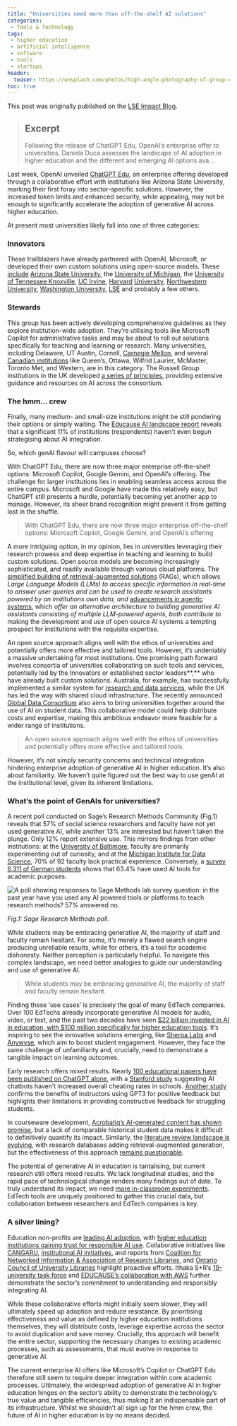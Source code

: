 ```yaml
---
title: "Universities need more than off-the-shelf AI solutions"
categories:
 - Tools & Technology
tags:
 - higher education
 - artificial intelligence
 - software
 - tools
 - startups
header:
  teaser: https://unsplash.com/photos/high-angle-photography-of-group-of-people-sitting-at-chairs-3aVlWP-7bg8
toc: true
---
```



This post was originally published on the [LSE Impact Blog](https://blogs.lse.ac.uk/impactofsocialsciences/2024/06/05/universities-need-more-than-off-the-shelf-ai-solutions/).


> ## Excerpt
> Following the release of ChatGPT Edu, OpenAI’s enterprise offer to universities, Daniela Duca assesses the landscape of AI adoption in higher education and the different and emerging AI options ava…



Last week, OpenAI unveiled [ChatGPT Edu](https://openai.com/index/introducing-chatgpt-edu/), an enterprise offering developed through a collaborative effort with institutions like Arizona State University, marking their first foray into sector-specific solutions. However, the increased token limits and enhanced security, while appealing, may not be enough to significantly accelerate the adoption of generative AI across higher education.

At present most universities likely fall into one of three categories:

### Innovators

These trailblazers have already partnered with OpenAI, Microsoft, or developed their own custom solutions using open-source models. These [include](https://www.insidehighered.com/news/tech-innovation/artificial-intelligence/2024/03/21/universities-build-their-own-chatgpt-ai) [Arizona State University](https://newsroom.asu.edu/press-release/arizona-state-university-collaboration-openai-charts-future-ai-higher-education), the [University of Michigan](https://genai.umich.edu/), the [University of Tennessee Knoxville](https://utk.teamdynamix.com/TDClient/2277/OIT-Portal/KB/ArticleDet?ID=148577), [UC Irvine](https://news.uci.edu/2024/03/18/uc-irvine-launches-customized-generative-artificial-intelligence-tool/), [Harvard](https://lil.law.harvard.edu/blog/2024/02/12/warc-gpt-an-open-source-tool-for-exploring-web-archives-with-ai/) [University](https://huit.harvard.edu/ai-sandbox), [Northwestern University](https://www.it.northwestern.edu/about/news-events/2024/microsoft-copilot-available-university-community.html), [Washington University](https://www.studlife.com/news/2024/01/31/washington-university-launches-its-own-version-of-chatgpt), [LSE](https://info.lse.ac.uk/staff/divisions/Eden-Centre/Artificial-Intelligence-Education-and-Assessment/School-guidance) and probably a few others.

### Stewards

This group has been actively developing comprehensive guidelines as they explore institution-wide adoption. They’re utilising tools like Microsoft Copilot for administrative tasks and may be about to roll out solutions specifically for teaching and learning or research. Many universities, including Delaware, UT Austin, Cornell, [Carnegie Mellon](https://www.library.cmu.edu/about/news/2024-04/ai-literacy-hackathon), and several [Canadian institutions](https://ocul.on.ca/ocul-taskforce-ai-announcement) like Queen’s, Ottawa, Wilfrid Laurier, McMaster, Toronto Met, and Western, are in this category. The Russell Group institutions in the UK developed [a series of principles](https://russellgroup.ac.uk/media/6137/rg_ai_principles-final.pdf), providing extensive guidance and resources on AI across the consortium.

### The hmm… crew

Finally, many medium- and small-size institutions might be still pondering their options or simply waiting. The [Educause AI landscape report](https://library.educause.edu/resources/2024/2/2024-educause-ai-landscape-study) reveals that a significant 11% of institutions (respondents) haven’t even begun strategising about AI integration.

So, which genAI flavour will campuses choose?

With ChatGPT Edu, there are now three major enterprise off-the-shelf options: Microsoft Copilot, Google Gemini, and OpenAI’s offering. The challenge for larger institutions lies in enabling seamless access across the entire campus. Microsoft and Google have made this relatively easy, but ChatGPT still presents a hurdle, potentially becoming yet another app to manage. However, its sheer brand recognition might prevent it from getting lost in the shuffle.

> With ChatGPT Edu, there are now three major enterprise off-the-shelf options: Microsoft Copilot, Google Gemini, and OpenAI’s offering

A more intriguing option, in my opinion, lies in universities leveraging their research prowess and deep expertise in teaching and learning to build custom solutions. Open source models are becoming increasingly sophisticated, and readily available through various cloud platforms. The [simplified building of retrieval-augmented solutions](https://www.ibm.com/products/watsonx-ai) (RAGs), which allows _Large Language Models (LLMs) to access specific information in real-time to answer user queries and can be used to create research assistants powered by an institutions own data, and_ [advancements in agentic systems](https://youtu.be/sal78ACtGTc?si=6oOKdbOPWJ5UWTJ4), which _offer an alternative architecture to building generative AI assistants consisting of multiple LLM-powered agents, both contribute to_ making the development and use of open source AI systems a tempting prospect for institutions with the requisite expertise.

An open source approach aligns well with the ethos of universities and potentially offers more effective and tailored tools. However, it’s undeniably a massive undertaking for most institutions. One promising path forward involves consortia of universities collaborating on such tools and services, potentially led by the Innovators or established sector leaders**,** who have already built custom solutions. Australia, for example, has successfully implemented a similar system for [research and data services](https://riconnected.org.au/), while the UK has led the way with shared cloud infrastructure. The recently announced [Global Data Consortium](https://www.acenet.edu/Documents/Global-Data-Consortium-Working-Draft.pdf) also aims to bring universities together around the use of AI on student data. This collaborative model could help distribute costs and expertise, making this ambitious endeavor more feasible for a wider range of institutions.

> An open source approach aligns well with the ethos of universities and potentially offers more effective and tailored tools.

However, it’s not simply security concerns and technical integration hindering enterprise adoption of generative AI in higher education. It’s also about familiarity. We haven’t quite figured out the best way to use genAI at the institutional level, given its inherent limitations.

### What’s the point of GenAIs for universities?

A recent poll conducted on Sage’s Research Methods Community (Fig.1) reveals that 57% of social science researchers and faculty have not yet used generative AI, while another 13% are interested but haven’t taken the plunge. Only 12% report extensive use. This mirrors findings from other institutions: at the [University of Baltimore](https://drive.google.com/file/d/1ufdagea0Xm8TpiKsyvbr1Kp-kpez3z6Z/view), faculty are primarily experimenting out of curiosity, and at the [Michigan Institute for Data Science](https://assets.pubpub.org/9evdl9pm/Liu%2520&%2520Jagadish%2520(2024)_Just%2520Accepted-71708981791796.pdf), 70% of 92 faculty lack practical experience. Conversely, a [survey 6,311 of German students](https://www.nature.com/articles/s41599-023-02304-7) shows that 63.4% have used AI tools for academic purposes.

![A poll showing responses to Sage Methods lab survey question: in the past year have you used any AI powered tools or platforms to teach research methods? 57% answered no. ](https://i1.wp.com/blogsmedia.lse.ac.uk/blogs.dir/9/files/2024/06/Screenshot-2024-06-04-at-16.56.22.png?resize=1506%2C450&ssl=1 "A poll showing responses to Sage Methods lab survey question: in the past year have you used any AI powered tools or platforms to teach research methods? 57% answered no. ")

_Fig.1: Sage Research Methods poll._ 

While students may be embracing generative AI, the majority of staff and faculty remain hesitant. For some, it’s merely a flawed search engine producing unreliable results, while for others, it’s a tool for academic dishonesty. Neither perception is particularly helpful. To navigate this complex landscape, we need better analogies to guide our understanding and use of generative AI.

> While students may be embracing generative AI, the majority of staff and faculty remain hesitant.

Finding these ‘use cases’ is precisely the goal of many EdTech companies. Over 100 EdTechs already incorporate generative AI models for audio, video, or text, and the past two decades have seen [$22 billion invested in AI in education, with $100 million specifically for higher education tools](https://app.livestorm.co/holoniq/ai-in-higher-education-impact-and-opportunity/live?s=05b8db41-579b-4c03-b17a-50d181f73173). It’s inspiring to see the innovative solutions emerging, like [Sherpa Labs](https://sherpalabs.co/) and [Anywyse](https://www.anywyse.audio/), which aim to boost student engagement. However, they face the same challenge of unfamiliarity and, crucially, need to demonstrate a tangible impact on learning outcomes.

Early research offers mixed results. Nearly [100 educational papers have been published on ChatGPT alone](https://onlinelibrary.wiley.com/doi/abs/10.1111/jcal.12962), with a [Stanford study](https://ed.stanford.edu/news/what-do-ai-chatbots-really-mean-students-and-cheating) suggesting AI chatbots haven’t increased overall cheating rates in schools. [Another study](https://repository.isls.org/bitstream/1/10177/1/ICLS2023_2093-2094.pdf) confirms the benefits of instructors using GPT3 for positive feedback but highlights their limitations in providing constructive feedback for struggling students.

In courseware development, [Acrobatiq’s AI-generated content has shown promise](https://www.semanticscholar.org/reader/59db4a3cdb545988a2f41f68f797f2c4772d5446), but a lack of comparable historical student data makes it difficult to definitively quantify its impact. Similarly, the [literature review landscape is evolving](https://hdsr.mitpress.mit.edu/pub/xedo5giw/release/1), with research databases adding retrieval-augmented generation, but the effectiveness of this approach [remains questionable](https://scholarlykitchen.sspnet.org/2024/02/21/guest-post-there-is-more-to-reliable-chatbots-than-providing-scientific-references-the-case-of-scopusai/).

The potential of generative AI in education is tantalising, but current research still offers mixed results. We lack longitudinal studies, and the rapid pace of technological change renders many findings out of date. To truly understand its impact, we need [more in-classroom experiments](https://blogs.lse.ac.uk/impactofsocialsciences/2024/05/22/to-improve-their-courses-educators-should-respond-to-how-students-actually-use-ai/). EdTech tools are uniquely positioned to gather this crucial data, but collaboration between researchers and EdTech companies is key.

### A silver lining?

Education non-profits are [leading AI adoption](https://projectevident.org/wp-content/uploads/2024/02/Inspiring-Action-HAIPE-AI-report.pdf), with [higher education institutions gaining trust for responsible AI use](https://www.insidehighered.com/news/quick-takes/2024/04/09/report-higher-education-most-trusted-source-handle-ai#:~:text=While%2520the%2520public%2520remains%2520cautious,business%2520intelligence%2520group%2520Morning%2520Consult.). Collaborative initiatives like [CANGARU](https://www.science.org/content/article/should-researchers-use-ai-write-papers-group-aims-community-driven-standards), [institutional AI initiatives](https://www.princeton.edu/news/2024/03/18/ai-princeton-pushing-limits-accelerating-discovery-and-serving-humanity), and reports from [Coalition for Networked Information & Association of Research Libraries](https://www.cni.org/pbs/the-arl-cni-task-force-on-ai-futures-scenarios-for-the-research-enterprise-and-research-libraries), and [Ontario Council of University Libraries](https://ocul.on.ca/sites/default/files/20240305_OCUL-TFMLAI_InterimReport.pdf) highlight proactive efforts. Ithaka S+R’s [19-university task force](https://sr.ithaka.org/blog/making-ai-generative-for-higher-education-2/) and [EDUCAUSE’s collaboration with AWS](https://library.educause.edu/resources/2024/4/higher-education-generative-ai-readiness-assessment) further demonstrate the sector’s commitment to understanding and responsibly integrating AI.

While these collaborative efforts might initially seem slower, they will ultimately speed up adoption and reduce resistance. By prioritising effectiveness and value as defined by higher education institutions themselves, they will distribute costs, leverage expertise across the sector to avoid duplication and save money. Crucially, this approach will benefit the entire sector, supporting the necessary changes to existing academic processes, such as assessments, that must evolve in response to generative AI.

The current enterprise AI offers like Microsoft’s Copilot or ChatGPT Edu therefore still seem to require deeper integration within core academic processes. Ultimately, the widespread adoption of generative AI in higher education hinges on the sector’s ability to demonstrate the technology’s true value and tangible efficiencies, thus making it an indispensable part of its infrastructure. Whilst we shouldn’t all sign up for the hmm crew, the future of AI in higher education is by no means decided.
